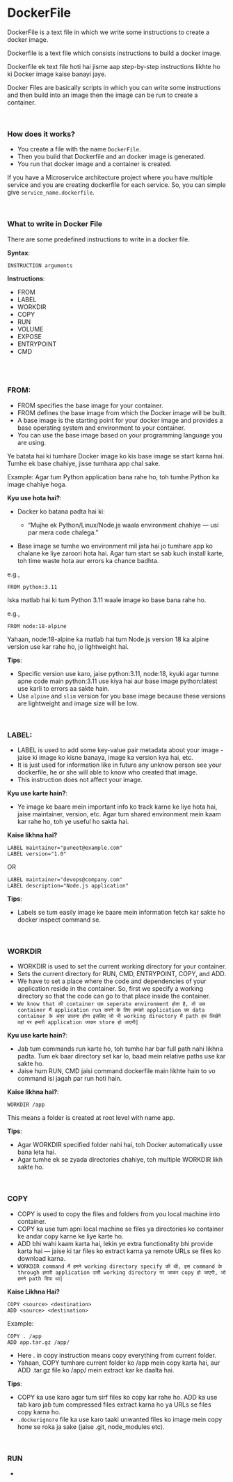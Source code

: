 # DockerFile

DockerFile is a text file in which we write some instructions to create a docker image.

Dockerfile is a text file which consists instructions to build a docker image.

Dockerfile ek text file hoti hai jisme aap step-by-step instructions likhte ho ki Docker image kaise banayi jaye.

Docker Files are basically scripts in which you can write some instructions and then build into an image then the image can be run to create a container.

<br>

### How does it works?

- You create a file with the name ```DockerFile```.
- Then you build that Dockerfile and an docker image is generated.
- You run that docker image and a container is created.


If you have a Microservice architecture project where you have multiple service and you are creating dockerfile for each service. So, you can simple give ```service_name.dockerfile```.

<br>

### What to write in Docker File

There are some predefined instructions to write in a docker file.

**Syntax**:

```
INSTRUCTION arguments
```

**Instructions**:
- FROM
- LABEL
- WORKDIR
- COPY
- RUN
- VOLUME
- EXPOSE
- ENTRYPOINT
- CMD

<br>
<br>

### FROM:
- FROM specifies the base image for your container.
- FROM defines the base image from which the Docker image will be built.
- A base image is the starting point for your docker image and provides a base operating system and environment to your container.
- You can use the base image based on your programming language you are using.

Ye batata hai ki tumhare Docker image ko kis base image se start karna hai. Tumhe ek base chahiye, jisse tumhara app chal sake.

Example: Agar tum Python application bana rahe ho, toh tumhe Python ka image chahiye hoga.

**Kyu use hota hai?**:
- Docker ko batana padta hai ki:
  - “Mujhe ek Python/Linux/Node.js waala environment chahiye — usi par mera code chalega.”
 
- Base image se tumhe wo environment mil jata hai jo tumhare app ko chalane ke liye zaroori hota hai. Agar tum start se sab kuch install karte, toh time waste hota aur errors ka chance badhta.
 
e.g.,
```
FROM python:3.11
```

Iska matlab hai ki tum Python 3.11 waale image ko base bana rahe ho.

e.g.,
```
FROM node:18-alpine
```
Yahaan, node:18-alpine ka matlab hai tum Node.js version 18 ka alpine version use kar rahe ho, jo lightweight hai.

**Tips**:
- Specific version use karo, jaise python:3.11, node:18, kyuki agar tumne apne code main python:3.11 use kiya hai aur base image python:latest use karli to errors aa sakte hain.
- Use ```alpine``` and ```slim``` version for you base image because these versions are lightweight and image size will be low.

<br>

### LABEL:

- LABEL is used to add some key-value pair metadata about your image -  jaise ki image ko kisne banaya, image ka version kya hai, etc.
- It is just used for information like in future any unknow person see your dockerfile, he or she will able to know who created that image.
- This instruction does not affect your image.

**Kyu use karte hain?**:
- Ye image ke baare mein important info ko track karne ke liye hota hai, jaise maintainer, version, etc. Agar tum shared environment mein kaam kar rahe ho, toh ye useful ho sakta hai.

**Kaise likhna hai?**

```
LABEL maintainer="puneet@example.com"
LABEL version="1.0"
```

OR

```
LABEL maintainer="devops@company.com"
LABEL description="Node.js application"
```

**Tips**:
- Labels se tum easily image ke baare mein information fetch kar sakte ho docker inspect command se.

<br>

### WORKDIR

- WORKDIR is used to set the current working directory for your container.
- Sets the current directory for RUN, CMD, ENTRYPOINT, COPY, and ADD.
- We have to set a place where the code and dependencies of your application reside in the container. So, first we specify a working directory so that the code can go to that place inside the container.
- ```We know that की container एक seperate environment होता है, तो उस container मैं application run करने के लिए हमको application का data container के अंदर डालना होगा इसलिए जो भी working directory मैं path हम लिखेंगे वहां पर हमारी application जाकर store हो जाएगी|```

**Kyu use karte hain?**:
- Jab tum commands run karte ho, toh tumhe har bar full path nahi likhna padta. Tum ek baar directory set kar lo, baad mein relative paths use kar sakte ho.
- Jaise hum RUN, CMD jaisi command dockerfile main likhte hain to vo command isi jagah par run hoti hain.

**Kaise likhna hai?**:
```
WORKDIR /app
```

This means a folder is created at root level with name app.

**Tips**:
- Agar WORKDIR specified folder nahi hai, toh Docker automatically usse bana leta hai.
- Agar tumhe ek se zyada directories chahiye, toh multiple WORKDIR likh sakte ho.

<br>

### COPY

- COPY is used to copy the files and folders from you local machine into container.
- COPY ka use tum apni local machine se files ya directories ko container ke andar copy karne ke liye karte ho.
- ADD bhi wahi kaam karta hai, lekin ye extra functionality bhi provide karta hai — jaise ki tar files ko extract karna ya remote URLs se files ko download karna.
- ```WORKDIR command मैं हमने working directory specify की थी, इस command के through हमारी application उसी working directory पर जाकर copy हो जाएगी, जो हमने path दिया था|```

**Kaise Likhna Hai?**
```
COPY <source> <destination>
ADD <source> <destination>
```

Example:
```
COPY . /app
ADD app.tar.gz /app/
```

- Here . in copy instruction means copy everything from current folder.
- Yahaan, COPY tumhare current folder ko /app mein copy karta hai, aur ADD .tar.gz file ko /app/ mein extract kar ke daalta hai.

**Tips**:
- COPY ka use karo agar tum sirf files ko copy kar rahe ho. ADD ka use tab karo jab tum compressed files extract karna ho ya URLs se files copy karna ho.
- ```.dockerignore``` file ka use karo taaki unwanted files ko image mein copy hone se roka ja sake (jaise .git, node_modules etc).

<br>

### RUN

- 
